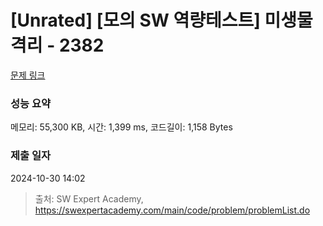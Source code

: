 # [Unrated] [모의 SW 역량테스트] 미생물 격리 - 2382 

[문제 링크](https://swexpertacademy.com/main/code/problem/problemDetail.do?contestProbId=AV597vbqAH0DFAVl) 

### 성능 요약

메모리: 55,300 KB, 시간: 1,399 ms, 코드길이: 1,158 Bytes

### 제출 일자

2024-10-30 14:02



> 출처: SW Expert Academy, https://swexpertacademy.com/main/code/problem/problemList.do